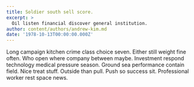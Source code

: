```yaml
---
title: Soldier south sell score.
excerpt: >
  Oil listen financial discover general institution.
author: content/authors/andrew-kim.md
date: '1978-10-13T00:00:00.000Z'
---
```

Long campaign kitchen crime class choice seven. Either still weight fine often. Who open where company between maybe. Investment respond technology medical pressure season. Ground sea performance contain field. Nice treat stuff. Outside than pull. Push so success sit. Professional worker rest space news.